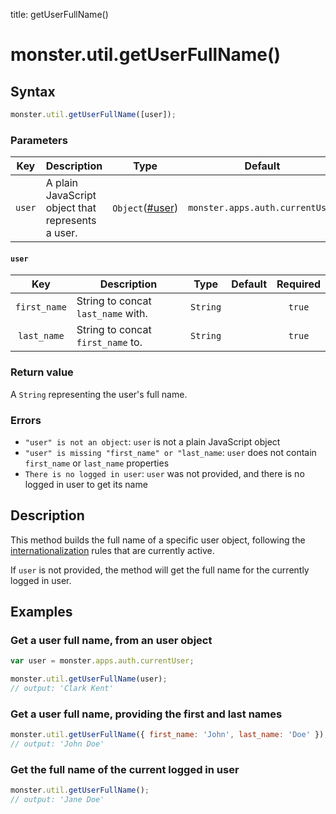 title: getUserFullName()

# monster.util.getUserFullName()

## Syntax
```javascript
monster.util.getUserFullName([user]);
```

### Parameters
Key | Description | Type | Default | Required
:-: | --- | :-: | :-: | :-:
`user` | A plain JavaScript object that represents a user. | `Object`([#user](#user)) | `monster.apps.auth.currentUser` | `false`

#### `user`
Key | Description | Type | Default | Required
:-: | --- | :-: | :-: | :-:
`first_name` | String to concat `last_name` with. | `String` | | `true`
`last_name` | String to concat `first_name` to. | `String` | | `true`

### Return value
A `String` representing the user's full name.

### Errors
* `"user" is not an object`: `user` is not a plain JavaScript object
* `"user" is missing "first_name" or "last_name`: `user` does not contain `first_name` or `last_name` properties
* `There is no logged in user`: `user` was not provided, and there is no logged in user to get its name

## Description
This method builds the full name of a specific user object, following the [internationalization][i18n] rules that are currently active.

If `user` is not provided, the method will get the full name for the currently logged in user.

## Examples
### Get a user full name, from an user object
```javascript
var user = monster.apps.auth.currentUser;

monster.util.getUserFullName(user);
// output: 'Clark Kent'
```

### Get a user full name, providing the first and last names
```javascript
monster.util.getUserFullName({ first_name: 'John', last_name: 'Doe' });
// output: 'John Doe'
```

### Get the full name of the current logged in user
```javascript
monster.util.getUserFullName();
// output: 'Jane Doe'
```

[i18n]: ../internationalization.md
